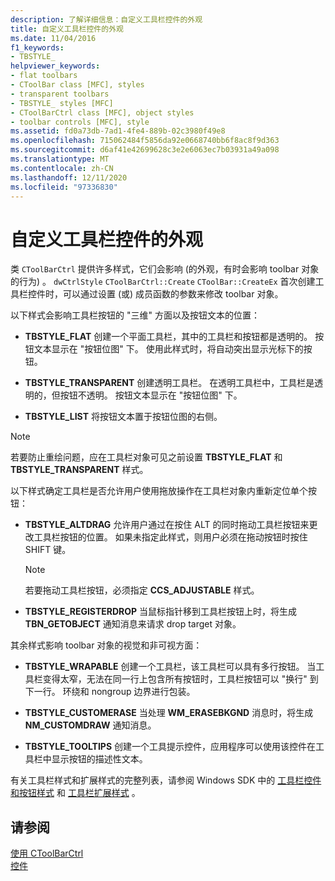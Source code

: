 ```yaml
---
description: 了解详细信息：自定义工具栏控件的外观
title: 自定义工具栏控件的外观
ms.date: 11/04/2016
f1_keywords:
- TBSTYLE_
helpviewer_keywords:
- flat toolbars
- CToolBar class [MFC], styles
- transparent toolbars
- TBSTYLE_ styles [MFC]
- CToolBarCtrl class [MFC], object styles
- toolbar controls [MFC], style
ms.assetid: fd0a73db-7ad1-4fe4-889b-02c3980f49e8
ms.openlocfilehash: 715062484f5856da92e0668740bb6f8ac8f9d363
ms.sourcegitcommit: d6af41e42699628c3e2e6063ec7b03931a49a098
ms.translationtype: MT
ms.contentlocale: zh-CN
ms.lasthandoff: 12/11/2020
ms.locfileid: "97336830"
---
```

# <a name="customizing-the-appearance-of-a-toolbar-control"></a>自定义工具栏控件的外观

类 `CToolBarCtrl` 提供许多样式，它们会影响 (的外观，有时会影响 toolbar 对象的行为) 。 `dwCtrlStyle` `CToolBarCtrl::Create` `CToolBar::CreateEx` 首次创建工具栏控件时，可以通过设置 (或) 成员函数的参数来修改 toolbar 对象。

以下样式会影响工具栏按钮的 "三维" 方面以及按钮文本的位置：

- **TBSTYLE_FLAT** 创建一个平面工具栏，其中的工具栏和按钮都是透明的。 按钮文本显示在 "按钮位图" 下。 使用此样式时，将自动突出显示光标下的按钮。

- **TBSTYLE_TRANSPARENT** 创建透明工具栏。 在透明工具栏中，工具栏是透明的，但按钮不透明。 按钮文本显示在 "按钮位图" 下。

- **TBSTYLE_LIST** 将按钮文本置于按钮位图的右侧。

> [!NOTE]
> 若要防止重绘问题，应在工具栏对象可见之前设置 **TBSTYLE_FLAT** 和 **TBSTYLE_TRANSPARENT** 样式。

以下样式确定工具栏是否允许用户使用拖放操作在工具栏对象内重新定位单个按钮：

- **TBSTYLE_ALTDRAG** 允许用户通过在按住 ALT 的同时拖动工具栏按钮来更改工具栏按钮的位置。 如果未指定此样式，则用户必须在拖动按钮时按住 SHIFT 键。

    > [!NOTE]
    >  若要拖动工具栏按钮，必须指定 **CCS_ADJUSTABLE** 样式。

- **TBSTYLE_REGISTERDROP** 当鼠标指针移到工具栏按钮上时，将生成 **TBN_GETOBJECT** 通知消息来请求 drop target 对象。

其余样式影响 toolbar 对象的视觉和非可视方面：

- **TBSTYLE_WRAPABLE** 创建一个工具栏，该工具栏可以具有多行按钮。 当工具栏变得太窄，无法在同一行上包含所有按钮时，工具栏按钮可以 "换行" 到下一行。 环绕和 nongroup 边界进行包装。

- **TBSTYLE_CUSTOMERASE** 当处理 **WM_ERASEBKGND** 消息时，将生成 **NM_CUSTOMDRAW** 通知消息。

- **TBSTYLE_TOOLTIPS** 创建一个工具提示控件，应用程序可以使用该控件在工具栏中显示按钮的描述性文本。

有关工具栏样式和扩展样式的完整列表，请参阅 Windows SDK 中的 [工具栏控件和按钮样式](/windows/win32/Controls/toolbar-control-and-button-styles) 和 [工具栏扩展样式](/windows/win32/Controls/toolbar-extended-styles) 。

## <a name="see-also"></a>请参阅

[使用 CToolBarCtrl](using-ctoolbarctrl.md)<br/>
[控件](controls-mfc.md)
